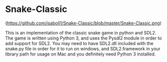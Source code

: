 # Snake-Classic
(https://github.com/isaboll1/Snake-Classic/blob/master/Snake-Classic.png)

This is an implementation of the classic snake game in python and SDL2.
The game is written using Python 3, and uses the Pysdl2 module in order to add support for SDL2.
You may need to have SDL2.dll included with the snake.py file in order for it to run on windows, 
and SDL2.framework in your library path for usage on Mac
and you definitely need Python 3 installed.
